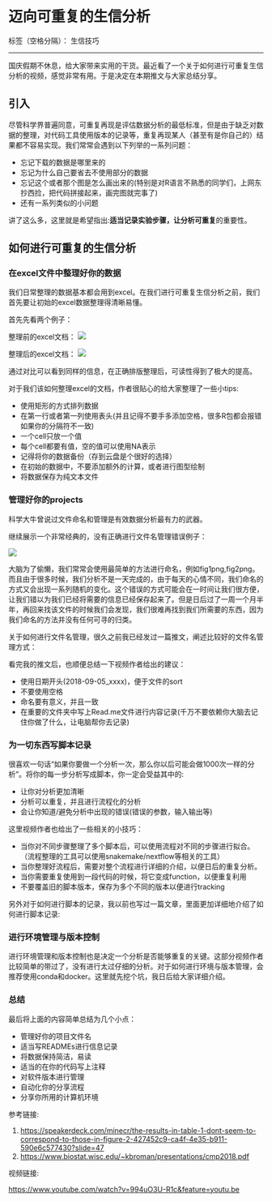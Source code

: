 # 迈向可重复的生信分析

标签（空格分隔）： 生信技巧

---

国庆假期不休息，给大家带来实用的干货。最近看了一个关于如何进行可重复生信分析的视频，感觉非常有用。于是决定在本期推文与大家总结分享。

## 引入

尽管科学界普遍同意，可重复再现是评估数据分析的最低标准，但是由于缺乏对数据的整理，对代码工具使用版本的记录等，重复再现某人（甚至有是你自己的）结果都不容易实现。我们常常会遇到以下列举的一系列问题：

 - 忘记下载的数据是哪里来的
 - 忘记为什么自己要省去不使用部分的数据
 - 忘记这个或者那个图是怎么画出来的(特别是对R语言不熟悉的同学们，上网东抄西捡，把代码拼接起来，画完图就完事了)
 - 还有一系列类似的小问题

讲了这么多，这里就是希望指出:**适当记录实验步骤，让分析可重复**的重要性。


## 如何进行可重复的生信分析

### 在excel文件中整理好你的数据

我们日常整理的数据基本都会用到excel。在我们进行可重复生信分析之前，我们首先要让初始的excel数据整理得清晰易懂。

首先先看两个例子：

整理前的excel文档：
![][1]

整理后的excel文档：
![][2]

通过对比可以看到同样的信息，在正确排版整理后，可读性得到了极大的提高。

对于我们该如何整理excel的文档，作者很贴心的给大家整理了一些小tips:

 - 使用矩形的方式排列数据
 - 在第一行或者第一列使用表头(并且记得不要手多添加空格，很多R包都会报错如果你的分隔符不一致)
 - 一个cell只放一个值
 - 每个cell都要有值，空的值可以使用NA表示
 - 记得将你的数据备份（存到云盘是个很好的选择）
 - 在初始的数据中，不要添加额外的计算，或者进行图型绘制
 - 将数据保存为纯文本文件

### 管理好你的projects

科学大牛曾说过文件命名和管理是有效数据分析最有力的武器。

继续展示一个非常经典的，没有正确进行文件名管理错误例子：

![][3]

大脑为了偷懒，我们常常会使用最简单的方法进行命名，例如fig1png,fig2png。而且由于很多时候，我们分析不是一天完成的，由于每天的心情不同，我们命名的方式又会出现一系列随机的变化。这个错误的方式可能会在一时间让我们很方便，让我们错以为我们已经将需要的信息已经保存起来了。但是日后过了一周一个月半年，再回来找该文件的时候我们会发现，我们很难再找到我们所需要的东西，因为我们命名的方法并没有任何可寻的归类。

关于如何进行文件名管理，很久之前我已经发过一篇推文，阐述比较好的文件名管理方式：

看完我的推文后，也顺便总结一下视频作者给出的建议：

 - 使用日期开头(2018-09-05_xxxx)，便于文件的sort
 - 不要使用空格
 - 命名要有意义，并且一致
 - 在重要的文件夹中写上Read.me文件进行内容记录(千万不要依赖你大脑去记住你做了什么，让电脑帮你去记录)

### 为一切东西写脚本记录

很喜欢一句话“如果你要做一个分析一次，那么你以后可能会做1000次一样的分析”。将你的每一步分析写成脚本，你一定会受益其中的:

 - 让你对分析更加清晰
 - 分析可以重复，并且进行流程化的分析
 - 会让你知道/避免分析中出现的错误(错误的参数，输入输出等)
 
这里视频作者也给出了一些相关的小技巧：
 - 当你对不同步骤整理了多个脚本后，可以使用流程对不同的步骤进行拟合。（流程整理的工具可以使用snakemake/nextflow等相关的工具）
 - 当你整理好流程后，需要对整个流程进行详细的介绍，以便日后的重复分析。
 - 当你需要重复使用到一段代码的时候，将它变成function，以便重复利用
 - 不要覆盖旧的脚本版本，保存为多个不同的版本以便进行tracking

另外对于如何进行脚本的记录，我以前也写过一篇文章，里面更加详细地介绍了如何进行脚本记录:

### 进行环境管理与版本控制

进行环境管理和版本控制也是决定一个分析是否能够重复的关键。这部分视频作者比较简单的带过了，没有进行太过仔细的分析。对于如何进行环境与版本管理，会推荐使用conda和docker。这里就先挖个坑，我日后给大家详细介绍。

### 总结

最后将上面的内容简单总结为几个小点：

 - 管理好你的项目文件名
 - 适当写READMEs进行信息记录
 - 将数据保持简洁，易读
 - 适当的在你的代码写上注释
 - 对软件版本进行管理
 - 自动化你的分享流程
 - 分享你所用的计算机环境

参考链接:

 1. https://speakerdeck.com/minecr/the-results-in-table-1-dont-seem-to-correspond-to-those-in-figure-2-427452c9-ca4f-4e35-b911-590e6c577430?slide=47
 2. https://www.biostat.wisc.edu/~kbroman/presentations/cmp2018.pdf

视频链接:

https://www.youtube.com/watch?v=994uO3U-R1c&feature=youtu.be
 
 


  [1]: http://static.zybuluo.com/lakesea/unu3psbqkk4nuob1wyast22i/%E6%89%B9%E6%B3%A8%202019-09-29%20103004.png
  [2]: http://static.zybuluo.com/lakesea/ws4vg3tbu3uv7szqqhqo65ya/%E6%89%B9%E6%B3%A8%202019-09-29%20103401.png
  [3]: http://static.zybuluo.com/lakesea/n77mu4x8mjxjbhagjk0pxgcq/%E6%89%B9%E6%B3%A8%202019-09-29%20104901.png
